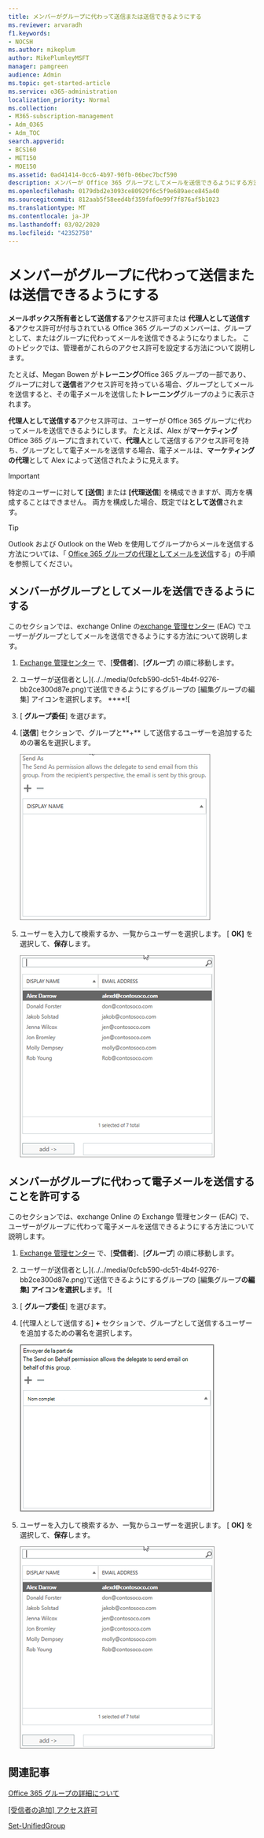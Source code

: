 ```yaml
---
title: メンバーがグループに代わって送信または送信できるようにする
ms.reviewer: arvaradh
f1.keywords:
- NOCSH
ms.author: mikeplum
author: MikePlumleyMSFT
manager: pamgreen
audience: Admin
ms.topic: get-started-article
ms.service: o365-administration
localization_priority: Normal
ms.collection:
- M365-subscription-management
- Adm_O365
- Adm_TOC
search.appverid:
- BCS160
- MET150
- MOE150
ms.assetid: 0ad41414-0cc6-4b97-90fb-06bec7bcf590
description: メンバーが Office 365 グループとしてメールを送信できるようにする方法、または Office 365 グループの代理としてメールを送信できるようにする方法について説明します。
ms.openlocfilehash: 0179dbd2e3093ce80929f6c5f9e689aece845a40
ms.sourcegitcommit: 812aab5f58eed4bf359faf0e99f7f876af5b1023
ms.translationtype: MT
ms.contentlocale: ja-JP
ms.lasthandoff: 03/02/2020
ms.locfileid: "42352758"
---
```

# <a name="allow-members-to-send-as-or-send-on-behalf-of-a-group"></a>メンバーがグループに代わって送信または送信できるようにする

**メールボックス所有者として送信する**アクセス許可または **代理人として送信する**アクセス許可が付与されている Office 365 グループのメンバーは、グループとして、またはグループに代わってメールを送信できるようになりました。 このトピックでは、管理者がこれらのアクセス許可を設定する方法について説明します。
  
たとえば、Megan Bowen が**トレーニング**Office 365 グループの一部であり、グループに対して**送信**者アクセス許可を持っている場合、グループとしてメールを送信すると、その電子メールを送信した**トレーニング**グループのように表示されます。 
  
**代理人として送信する**アクセス許可は、ユーザーが Office 365 グループに代わってメールを送信できるようにします。 たとえば、Alex が**マーケティング**Office 365 グループに含まれていて、**代理人**として送信するアクセス許可を持ち、グループとして電子メールを送信する場合、電子メールは、**マーケティングの代理**として Alex によって送信されたように見えます。

> [!IMPORTANT]
> 特定のユーザーに対し**て [送信**] または **[代理送信**] を構成できますが、両方を構成することはできません。 両方を構成した場合、既定では**として送信**されます。

> [!TIP]
> Outlook および Outlook on the Web を使用してグループからメールを送信する方法については、「 [Office 365 グループの代理としてメールを送信](https://support.office.com/article/0f4964af-aec6-484b-a65c-0434df8cdb6b.aspx)する」の手順を参照してください。
    
## <a name="allow-members-to-send-email-as-a-group"></a>メンバーがグループとしてメールを送信できるようにする

このセクションでは、exchange Online の[exchange 管理センター](https://go.microsoft.com/fwlink/p/?linkid=2059104) (EAC) でユーザーがグループとしてメールを送信できるようにする方法について説明します。
  
1. <a href="https://go.microsoft.com/fwlink/p/?linkid=2059104" target="_blank">Exchange 管理センター</a> で、[**受信者**]、[**グループ**] の順に移動します。
    
2. ユーザーが送信者とし](../../media/0cfcb590-dc51-4b4f-9276-bb2ce300d87e.png)て送信できるようにするグループの [編集グループの編集] アイコンを選択します。 ****![   
    
3. [ **グループ委任**] を選びます。
    
4. [**送信**] セクションで、グループと**+** して送信するユーザーを追加するための署名を選択します。 
    
    ![プラス記号を選択して、Office 365 グループとして送信するユーザーを追加します。](../../media/1df167f6-1eff-4f98-9ecd-4230fab46557.png)
  
5. ユーザーを入力して検索するか、一覧からユーザーを選択します。 [ **OK]** を選択して、**保存**します。
    
    ![リストからユーザーを検索または選択するには、「」と入力します。](../../media/522919cf-664c-4a25-8076-c51c8c9fbe43.png)
  
## <a name="allow-members-to-send-email-on-behalf-of-a-group"></a>メンバーがグループに代わって電子メールを送信することを許可する

このセクションでは、exchange Online の Exchange 管理センター (EAC) で、ユーザーがグループに代わって電子メールを送信できるようにする方法について説明します。
  
1. <a href="https://go.microsoft.com/fwlink/p/?linkid=2059104" target="_blank">Exchange 管理センター</a> で、[**受信者**]、[**グループ**] の順に移動します。
    
2. ユーザーが送信者とし](../../media/0cfcb590-dc51-4b4f-9276-bb2ce300d87e.png)て送信できるようにするグループの [編集グループ**の編集] アイコンを選択し**ます。 ![ 
    
3. [ **グループ委任**] を選びます。
    
4. [代理人として送信する] **+** セクションで、グループとして送信するユーザーを追加するための署名を選択します。 
    
    ![プラス記号を選択して、Office 365 グループとして送信するユーザーを追加します。](../../media/2bae0579-8907-4d6b-8920-ddd6555897b4.png)
  
5. ユーザーを入力して検索するか、一覧からユーザーを選択します。 [ **OK]** を選択して、**保存**します。
    
    ![リストからユーザーを検索または選択するには、「」と入力します。](../../media/522919cf-664c-4a25-8076-c51c8c9fbe43.png)

## <a name="related-articles"></a>関連記事

[Office 365 グループの詳細について](https://support.office.com/article/3f780e8e-61aa-4287-830d-ff6209cbc192.aspx)

[[受信者の追加] アクセス許可](https://go.microsoft.com/fwlink/p/?LinkId=723960)

[Set-UnifiedGroup](https://go.microsoft.com/fwlink/p/?LinkId=616189)
